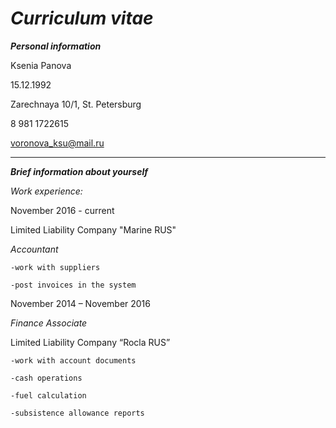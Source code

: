*Curriculum vitae*
=========================
***Personal information***

 Ksenia Panova
 
 15.12.1992   
 
 Zarechnaya 10/1, St. Petersburg
 
 8 981 1722615 
 
 voronova_ksu@mail.ru

***

***Brief information about yourself***

*Work experience:*

November 2016 - current 

Limited Liability Company "Marine RUS"

*Accountant*

    -work with suppliers 
    
    -post invoices in the system
    
    
    
November 2014 – November 2016  

*Finance Associate*

Limited Liability Company “Rocla RUS”

    -work with account documents
    
    -cash operations
    
    -fuel calculation
    
    -subsistence allowance reports
